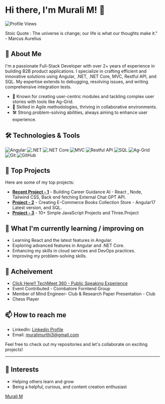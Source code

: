 # Hi there, I'm Murali M! 👋

![Profile Views](https://komarev.com/ghpvc/?username=yourusername&style=flat-square&color=blue)

Stoic Quote : The universe is change; our life is what our thoughts make it." - Marcus Aurelius

## 🚀 About Me

I'm a passionate Full-Stack Developer with over 2+ years of experience in building B2B product applications. I specialize in crafting efficient and innovative solutions using Angular, .NET, .NET Core, MVC, Restful API, and SQL. My expertise extends to debugging, resolving issues, and writing comprehensive integration tests.

- 🌟 Known for creating user-centric modules and tackling complex user stories with tools like Ag-Grid.
- 🧠 Skilled in Agile methodologies, thriving in collaborative environments.
- 🛠️ Strong problem-solving abilities, always aiming to enhance user experience.

## 🛠️ Technologies & Tools

![Angular](https://img.shields.io/badge/-Angular-DD0031?style=flat-square&logo=angular&logoColor=white)
![.NET](https://img.shields.io/badge/-.NET-512BD4?style=flat-square&logo=dotnet&logoColor=white)
![.NET Core](https://img.shields.io/badge/-.NET_Core-512BD4?style=flat-square&logo=dotnet&logoColor=white)
![MVC](https://img.shields.io/badge/-MVC-512BD4?style=flat-square&logo=dotnet&logoColor=white)
![Restful API](https://img.shields.io/badge/-Restful_API-512BD4?style=flat-square&logo=rest&logoColor=white)
![SQL](https://img.shields.io/badge/-SQL-4479A1?style=flat-square&logo=sql&logoColor=white)
![Ag-Grid](https://img.shields.io/badge/-Ag_Grid-29B6F6?style=flat-square&logo=ag-grid&logoColor=white)
![Git](https://img.shields.io/badge/-Git-F05032?style=flat-square&logo=git&logoColor=white)
![GitHub](https://img.shields.io/badge/-GitHub-181717?style=flat-square&logo=github&logoColor=white)


## 🔧 Top Projects

Here are some of my top projects:

- [**Recent Project - 1**](https://github.com/yourusername/project1) - Building  Career Guidance AI - React , Node, Tailwind CSS, Back end fetching External Chat GPT API.
- [**Project - 2**](https://github.com/yourusername/project2) - Creating E-Commerce Books Collection Store - Angular17 Latest version, and SQL.
- [**Project - 3**](https://github.com/yourusername/project3) - 10+ Simple JavaScript Projects and Three.Project

## 🌱 What I'm currently learning / improving on

- Learning React and the latest features in Angular.
- Exploring advanced features in Angular and .NET Core.
- Enhancing my skills in cloud services and DevOps practices.
- Improving my problem-solving skills.

## 🎤 Acheivement
- [Click Here!! TechMeet 360 - Public Speaking Experience ](https://www.linkedin.com/posts/murali-m-1216601ab_opportunity-azure-learning-activity-7084149080955752448-4BsR?utm_source=share&utm_medium=member_desktop)
- Event Contributed - Coimbatore Forntend Group
- Member of Mind Engineer- Club & Research Paper Presentation - Club 
- Chess Player

## 📫 How to reach me

- LinkedIn: [Linkedin Profile](https://www.linkedin.com/in/murali-m-1216601ab/)
- Email: muralimurthi3@gmail.com

Feel free to check out my repositories and let's collaborate on exciting projects!

---
## 🎨 Interests
- Helping others learn and grow
- Being a helpful, curious, and content creation enthusiast

[Murali M](https://github.com/MuraliDeveloper30)
